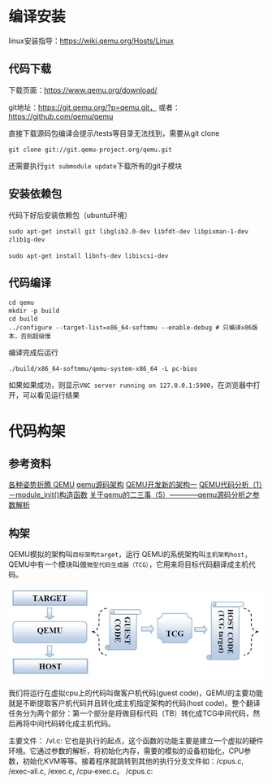 
# 编译安装
linux安装指导：https://wiki.qemu.org/Hosts/Linux

## 代码下载
下载页面：https://www.qemu.org/download/

git地址：https://git.qemu.org/?p=qemu.git， 或者：https://github.com/qemu/qemu

直接下载源码包编译会提示/tests等目录无法找到，需要从git clone

```shell
git clone git://git.qemu-project.org/qemu.git
```

还需要执行`git submodule update`下载所有的git子模块

## 安装依赖包
代码下好后安装依赖包（ubuntu环境）
```shell
sudo apt-get install git libglib2.0-dev libfdt-dev libpixman-1-dev zlib1g-dev

sudo apt-get install libnfs-dev libiscsi-dev
```

## 代码编译

```shell
cd qemu
mkdir -p build
cd build
../configure --target-list=x86_64-softmmu --enable-debug # 只编译x86版本，否则超级慢
```
编译完成后运行
```
./build/x86_64-softmmu/qemu-system-x86_64 -L pc-bios
```
如果如果成功，则显示`VNC server running on 127.0.0.1:5900`，在浏览器中打开，可以看见运行结果

# 代码构架
## 参考资料
[各种姿势折腾 QEMU](https://blog.csdn.net/kids412kelly/article/details/52509670)
[qemu源码架构](https://blog.csdn.net/dj0379/article/details/54926443)
[QEMU开发新的架构一](https://blog.csdn.net/ivanx_cc/article/details/46122783)
[QEMU代码分析（1）－module_init()构造函数](https://blog.csdn.net/miaohongyu1/article/details/25954005)
[关于qemu的二三事（5）————qemu源码分析之参数解析](https://blog.csdn.net/Benjamin_Xu/article/details/72824904)



## 构架
QEMU模拟的架构叫`目标架构target`，运行 QEMU的系统架构叫`主机架构host`，QEMU中有一个模块叫做`微型代码生成器（TCG）`，它用来将目标代码翻译成主机代码。

![avatar](构架.jpg)

我们将运行在虚拟cpu上的代码叫做客户机代码(guest code)，QEMU的主要功能就是不断提取客户机代码并且转化成主机指定架构的代码(host code)。整个翻译任务分为两个部分：第一个部分是将做目标代码（TB）转化成TCG中间代码，然后再将中间代码转化成主机代码。





主要文件：
/vl.c: 它也是执行的起点，这个函数的功能主要是建立一个虚拟的硬件环境。它通过参数的解析，将初始化内存，需要的模拟的设备初始化，CPU参数，初始化KVM等等。接着程序就跳转到其他的执行分支文件如：/cpus.c, /exec-all.c, /exec.c, /cpu-exec.c。
/cpus.c: 